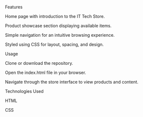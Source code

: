 Features

Home page with introduction to the IT Tech Store.

Product showcase section displaying available items.

Simple navigation for an intuitive browsing experience.

Styled using CSS for layout, spacing, and design.

Usage

Clone or download the repository.

Open the index.html file in your browser.

Navigate through the store interface to view products and content.

Technologies Used

HTML

CSS

